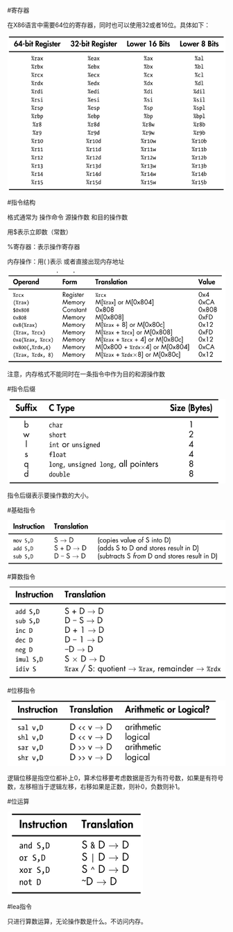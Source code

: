 #寄存器

在X86语言中需要64位的寄存器，同时也可以使用32或者16位。具体如下：

![寄存器位数](图片库/寄存器位数.png)

#指令结构

格式通常为 操作命令  源操作数  和目的操作数

用$表示立即数（常数）

%寄存器：表示操作寄存器

内存操作：用( )表示 或者直接出现内存地址

![操作数的形式](图片库/操作数的形式.png)

注意，内存格式不能同时在一条指令中作为目的和源操作数

#指令后缀

![指令后缀](图片库/指令后缀.png)

指令后缀表示要操作数的大小。

#基础指令

![基础指令](图片库/基础指令.png)

#算数指令

![算数指令](图片库/算数指令.png)


#位移指令

![位移指令](图片库/位移指令.png)

逻辑位移是指空位都补上0，算术位移要考虑数据是否为有符号数，如果是有符号数，左移相当于逻辑左移，右移如果是正数，则补0，负数则补1。

#位运算

![位运算](图片库/位运算.png)

#lea指令

只进行算数运算，无论操作数是什么。不访问内存。